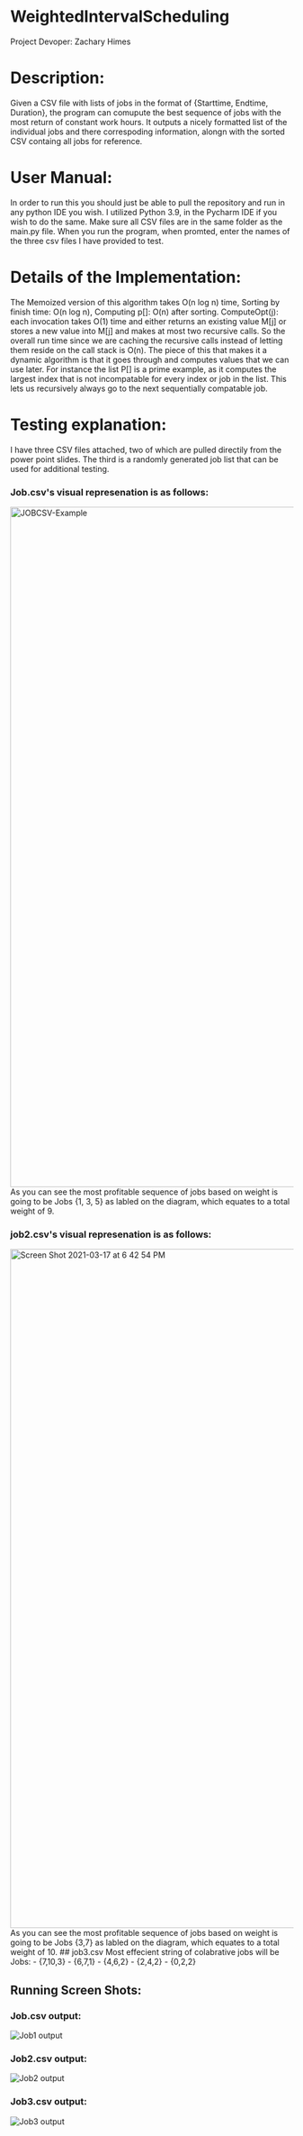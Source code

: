 # WeightedIntervalScheduling
 Project Devoper: Zachary Himes
 
 # Description:  
 Given a CSV file with lists of jobs in the format of {Starttime, Endtime, Duration}, the program can comupute the best sequence of jobs with the most return of constant work hours. It outputs a nicely formatted list of the individual jobs and there correspoding information, alongn with the sorted CSV containg all jobs for reference. 
 
 # User Manual:
 In order to run this you should just be able to pull the repository and run in any python IDE you wish. I utilized Python 3.9, in the Pycharm IDE if you wish to do the same. Make sure all CSV files are in the same folder as the main.py file. When you run the program, when promted, enter the names of the three csv files I have provided to test. 
 
 # Details of the Implementation:
The Memoized version of this algorithm takes O(n log n) time, Sorting by finish time:  O(n log n), Computing p[]:  O(n) after sorting. ComputeOpt(j):  each invocation takes O(1) time and either returns an existing value M[j] or stores a new value into M[j] and makes at most two recursive calls. So the overall run time since we are caching the recursive calls instead of letting them reside on the call stack is O(n). The piece of this that makes it a dynamic algorithm is that it goes through and computes values that we can use later. For instance the list P[] is a prime example, as it computes the largest index that is not incompatable for every index or job in the list. This lets us recursively always go to the next sequentially compatable job.

# Testing explanation:
 I have three CSV files attached, two of which are pulled directily from the power point slides. The third is a randomly generated job list that can be used for additional testing.  
 ### Job.csv's visual represenation is as follows:
 <img width="1208" alt="JOBCSV-Example" src="https://user-images.githubusercontent.com/48925673/111559840-8005e180-874e-11eb-817c-640b263c30b1.png">  
As you can see the most profitable sequence of jobs based on weight is going to be Jobs {1, 3, 5} as labled on the diagram, which equates to a total weight of 9.

### job2.csv's visual represenation is as follows:
<img width="1206" alt="Screen Shot 2021-03-17 at 6 42 54 PM" src="https://user-images.githubusercontent.com/48925673/111560850-a7f64480-8750-11eb-87ae-083ea09581c6.png">
As you can see the most profitable sequence of jobs based on weight is going to be Jobs {3,7} as labled on the diagram, which equates to a total weight of 10.  
## job3.csv  
Most effecient string of colabrative jobs will be Jobs: 
- {7,10,3} 
- {6,7,1} 
- {4,6,2} 
- {2,4,2} 
- {0,2,2}

## Running Screen Shots:  
### Job.csv output:
![Job1 output](https://user-images.githubusercontent.com/48925673/111563800-e04c5180-8755-11eb-9352-d48abcd25ec6.png)
### Job2.csv output:
![Job2 output](https://user-images.githubusercontent.com/48925673/111563879-040f9780-8756-11eb-8a8d-ec365dc0333b.png)
### Job3.csv output:
![Job3 output](https://user-images.githubusercontent.com/48925673/111563911-138ee080-8756-11eb-9c48-ced9af07ee0d.png)

